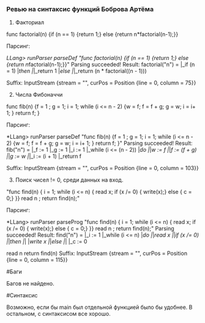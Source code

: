 ### Ревью на синтаксис функций Боброва Артёма


1) Факториал

func factorial(n) {if (n == 1) {return 1;} else {return n*factorial(n-1);}}

Парсинг:

*LLang> runParser parseDef "func factorial(n) {if (n == 1) {return 1;} else {return n*factorial(n-1);}}"
Parsing succeeded!
Result:
factorial("n") =
|_if (n = 1)
|_then
|_|_return 1
|_else
|_|_return (n * factorial((n - 1)))

Suffix:	InputStream {stream = "", curPos = Position {line = 0, column = 75}}


2) Числа Фибоначчи


func fib(n) {f = 1 ; g = 1; i = 1; while (i <= n - 2) {w = f; f = f + g; g = w; i = i+ 1; } return f; }


Парсинг:

*LLang> runParser parseDef "func fib(n) {f = 1 ; g = 1; i = 1; while (i <= n - 2) {w = f; f = f + g; g = w; i = i+ 1; } return f; }"
Parsing succeeded!
Result:
fib("n") =
|_f := 1
|_g := 1
|_i := 1
|_while (i <= (n - 2))
|_do
|_|_w := f
|_|_f := (f + g)
|_|_g := w
|_|_i := (i + 1)
|_return f

Suffix:	InputStream {stream = "", curPos = Position {line = 0, column = 103}}


3) Поиск чисел != 0, среди данных на вход.

"func find(n) { i = 1; while (i <= n) { read x; if (x /= 0) { write(x);} else {  c = 0;} }} read n ; return find(n);"


Парсинг:

*LLang> runParser parseProg "func find(n) { i = 1; while (i <= n) { read x; if (x /= 0) { write(x);} else {  c = 0;} }} read n ; return find(n);"
Parsing succeeded!
Result:
find("n") =
|_i := 1
|_while (i <= n)
|_do
|_|_read x
|_|_if (x /= 0)
|_|_then
|_| |_write x
|_|_else
|_| |_c := 0


read n
return find(n)
Suffix:	InputStream {stream = "", curPos = Position {line = 0, column = 115}}

#Баги

Багов не найдено.


#Синтаксис

Возможно, если бы main был отдельной функцией было бы удобнее.
В остальном, с синтаксисом все хорошо.


